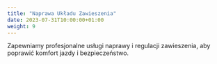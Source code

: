 ```yaml
---
title: "Naprawa Układu Zawieszenia"
date: 2023-07-31T10:00:00+01:00
weight: 9
---
```


Zapewniamy profesjonalne usługi naprawy i regulacji zawieszenia, aby poprawić komfort jazdy i bezpieczeństwo.
